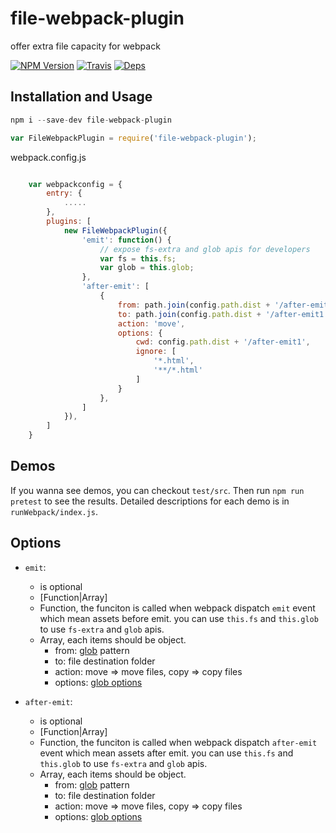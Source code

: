 # file-webpack-plugin

offer extra file capacity for webpack

[![NPM Version](https://img.shields.io/npm/v/file-webpack-plugin.svg?style=flat)](https://www.npmjs.com/package/file-webpack-plugin)
[![Travis](https://img.shields.io/travis/lcxfs1991/file-webpack-plugin.svg)](https://travis-ci.org/lcxfs1991/file-webpack-plugin)
[![Deps](https://david-dm.org/lcxfs1991/file-webpack-plugin.svg)](https://david-dm.org/lcxfs1991/file-webpack-plugin)


## Installation and Usage

```javascript
npm i --save-dev file-webpack-plugin

var FileWebpackPlugin = require('file-webpack-plugin');

```

webpack.config.js
```javascript

	var webpackconfig = {
		entry: {
			.....
		},
		plugins: [
			new FileWebpackPlugin({
	            'emit': function() {
	            	// expose fs-extra and glob apis for developers
	                var fs = this.fs;
	                var glob = this.glob;
	            },
	            'after-emit': [
	                {
	                    from: path.join(config.path.dist + '/after-emit1', '**/*'),
	                    to: path.join(config.path.dist + '/after-emit1', 'cdn/'),
	                    action: 'move',
	                    options: {
	                        cwd: config.path.dist + '/after-emit1',
	                        ignore: [
	                            '*.html',
	                            '**/*.html'
	                        ]
	                    }
	                },
	            ]
	        }),
		]
	}

```

## Demos

If you wanna see demos, you can checkout `test/src`. Then run `npm run pretest` to see the results. Detailed descriptions for each demo is in `runWebpack/index.js`.


## Options

- `emit`:
    - is optional
    - [Function|Array]
    - Function, the funciton is called when webpack dispatch `emit` event which mean assets before emit. you can use `this.fs` and `this.glob` to use `fs-extra` and `glob` apis.
    - Array, each items should be object.
    	- from: [glob](https://www.npmjs.com/package/glob) pattern 
    	- to: file destination folder
    	- action: move => move files, copy => copy files
    	- options: [glob options](https://www.npmjs.com/package/glob#options)

- `after-emit`:
	- is optional
    - [Function|Array]
    - Function, the funciton is called when webpack dispatch `after-emit` event which mean assets after emit. you can use `this.fs` and `this.glob` to use `fs-extra` and `glob` apis.
    - Array, each items should be object.
    	- from: [glob](https://www.npmjs.com/package/glob) pattern 
    	- to: file destination folder
    	- action: move => move files, copy => copy files
    	- options: [glob options](https://www.npmjs.com/package/glob#options)
